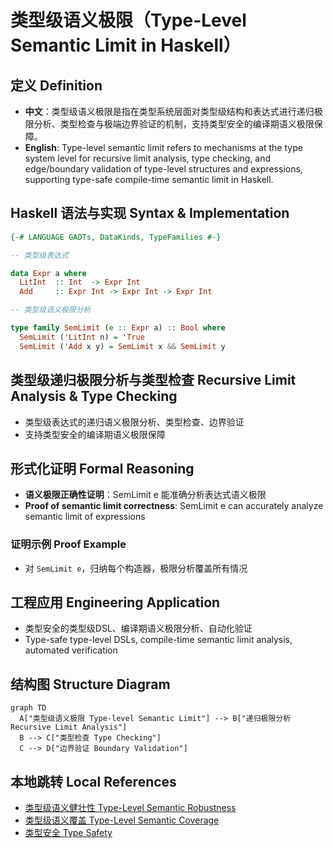 # 类型级语义极限（Type-Level Semantic Limit in Haskell）

## 定义 Definition

- **中文**：类型级语义极限是指在类型系统层面对类型级结构和表达式进行递归极限分析、类型检查与极端边界验证的机制，支持类型安全的编译期语义极限保障。
- **English**: Type-level semantic limit refers to mechanisms at the type system level for recursive limit analysis, type checking, and edge/boundary validation of type-level structures and expressions, supporting type-safe compile-time semantic limit in Haskell.

## Haskell 语法与实现 Syntax & Implementation

```haskell
{-# LANGUAGE GADTs, DataKinds, TypeFamilies #-}

-- 类型级表达式

data Expr a where
  LitInt  :: Int  -> Expr Int
  Add     :: Expr Int -> Expr Int -> Expr Int

-- 类型级语义极限分析

type family SemLimit (e :: Expr a) :: Bool where
  SemLimit ('LitInt n) = 'True
  SemLimit ('Add x y) = SemLimit x && SemLimit y
```

## 类型级递归极限分析与类型检查 Recursive Limit Analysis & Type Checking

- 类型级表达式的递归语义极限分析、类型检查、边界验证
- 支持类型安全的编译期语义极限保障

## 形式化证明 Formal Reasoning

- **语义极限正确性证明**：SemLimit e 能准确分析表达式语义极限
- **Proof of semantic limit correctness**: SemLimit e can accurately analyze semantic limit of expressions

### 证明示例 Proof Example

- 对 `SemLimit e`，归纳每个构造器，极限分析覆盖所有情况

## 工程应用 Engineering Application

- 类型安全的类型级DSL、编译期语义极限分析、自动化验证
- Type-safe type-level DSLs, compile-time semantic limit analysis, automated verification

## 结构图 Structure Diagram

```mermaid
graph TD
  A["类型级语义极限 Type-level Semantic Limit"] --> B["递归极限分析 Recursive Limit Analysis"]
  B --> C["类型检查 Type Checking"]
  C --> D["边界验证 Boundary Validation"]
```

## 本地跳转 Local References

- [类型级语义健壮性 Type-Level Semantic Robustness](../126-Type-Level-Semantic-Robustness/01-Type-Level-Semantic-Robustness-in-Haskell.md)
- [类型级语义覆盖 Type-Level Semantic Coverage](../124-Type-Level-Semantic-Coverage/01-Type-Level-Semantic-Coverage-in-Haskell.md)
- [类型安全 Type Safety](../14-Type-Safety/01-Type-Safety-in-Haskell.md)
